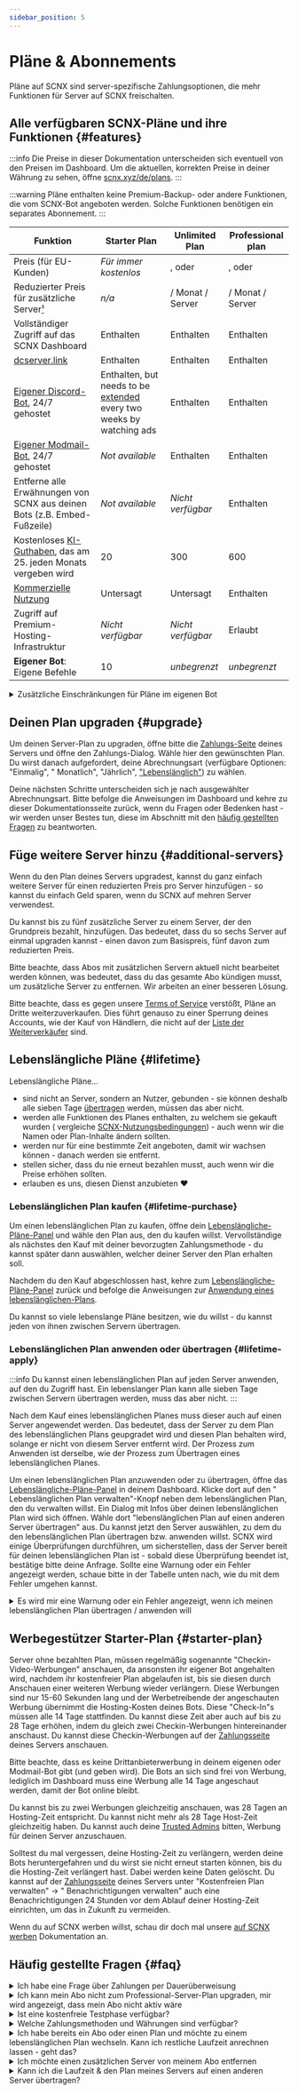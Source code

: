 ```yaml
---
sidebar_position: 5
---
```


# Pläne & Abonnements

Pläne auf SCNX sind server-spezifische Zahlungsoptionen, die mehr Funktionen für Server auf SCNX freischalten.

## Alle verfügbaren SCNX-Pläne und ihre Funktionen {#features}

:::info
Die Preise in dieser Dokumentation unterscheiden sich eventuell von den Preisen im Dashboard. Um die aktuellen,
korrekten Preise in deiner Währung zu sehen, öffne [scnx.xyz/de/plans](https://scnx.xyz/de/plans).
:::

:::warning
Pläne enthalten keine Premium-Backup- oder andere Funktionen, die vom SCNX-Bot angeboten werden. Solche Funktionen
benötigen ein separates Abonnement.
:::

| Funktion                                                                                           | Starter Plan                                                                         | Unlimited Plan                                                                                                                                  | Professional plan                                                                                                                                        |
|----------------------------------------------------------------------------------------------------|--------------------------------------------------------------------------------------|-------------------------------------------------------------------------------------------------------------------------------------------------|----------------------------------------------------------------------------------------------------------------------------------------------------------|
| Preis (für EU-Kunden)                                                                              | *Für immer kostenlos*                                                                | <PlanPrice plan="UNLIMITED" type="MONTHLY" />, <PlanPrice plan="UNLIMITED" type="YEARLY" /> oder <PlanPrice plan="UNLIMITED" type="LIFETIME" /> | <PlanPrice plan="PROFESSIONAL" type="MONTHLY" />, <PlanPrice plan="PROFESSIONAL" type="YEARLY" /> oder <PlanPrice plan="PROFESSIONAL" type="LIFETIME" /> |
| Reduzierter Preis für zusätzliche Server[¹](#additional-servers)                                   | *n/a*                                                                                | <PlanPrice plan="UNLIMITED" type="ADDITIONAL_SERVERS" /> / Monat / Server                                                                       | <PlanPrice plan="PROFESSIONAL" type="ADDITIONAL_SERVERS" /> / Monat / Server                                                                             |
| Vollständiger Zugriff auf das SCNX Dashboard                                                       | Enthalten                                                                            | Enthalten                                                                                                                                       | Enthalten                                                                                                                                                |
| [dcserver.link](./dcserver-link)                                                                   | Enthalten                                                                            | Enthalten                                                                                                                                       | Enthalten                                                                                                                                                |
| [Eigener Discord-Bot](./../../custom-bot/intro), 24/7 gehostet                                     | Enthalten, but needs to be [extended](#starter-plan) every two weeks by watching ads | Enthalten                                                                                                                                       | Enthalten                                                                                                                                                |
| [Eigener Modmail-Bot](./../../modmail/intro), 24/7 gehostet                                        | *Not available*                                                                      | Enthalten                                                                                                                                       | Enthalten                                                                                                                                                |
| Entferne alle Erwähnungen von SCNX aus deinen Bots (z.B. Embed-Fußzeile)                           | *Not available*                                                                      | *Nicht verfügbar*                                                                                                                               | Enthalten                                                                                                                                                |
| Kostenloses [KI-Guthaben](https://faq.scnx.app/ai-on-scnx/), das am 25. jeden Monats vergeben wird | 20                                                                                   | 300                                                                                                                                             | 600                                                                                                                                                      |
| [Kommerzielle Nutzung](./faq#commercial-usage)                                                     | Untersagt                                                                            | Untersagt                                                                                                                                       | Enthalten                                                                                                                                                |
| Zugriff auf Premium-Hosting-Infrastruktur                                                          | *Nicht verfügbar*                                                                    | *Nicht verfügbar*                                                                                                                               | Erlaubt                                                                                                                                                  |
| **Eigener Bot**: Eigene Befehle                                                                    | 10                                                                                   | *unbegrenzt*                                                                                                                                    | *unbegrenzt*                                                                                                                                             |

<details>
    <summary>Zusätzliche Einschränkungen für Pläne im eigenen Bot</summary>
<table>
    Einige Module beschränken die Anzahl von Elementen (im Falle vom Twitter-Benachrichtigungen zum Beispiel Twitter-Nutzer), die mit einem Plan eingestellt werden können.
    <tr style={{fontWeight: 700}}>
        <td>Modul</td>
        <td>Starter-Plan</td>
        <td>Unlimited Plan</td>
        <td>Professional Plan</td>
    </tr>
    <tr>
        <td>Automatische Nachrichten (pro Kategorie)</td>
        <td>2</td>
        <td>5</td>
        <td>15</td>
    </tr>
    <tr>
        <td>Bewerbung-Kategorien</td>
        <td>2</td>
        <td>7</td>
        <td>25</td>
    </tr>
    <tr>
        <td>RSS-Benachrichtigungen</td>
        <td>1</td>
        <td>4</td>
        <td>10</td>
    </tr>
    <tr>
        <td>TikTok-Benachrichtigungen</td>
        <td>1</td>
        <td>4</td>
        <td>10</td>
    </tr>
    <tr>
        <td>Twitter-Benachrichtigungen</td>
        <td>1</td>
        <td>4</td>
        <td>10</td>
    </tr>
    <tr>
        <td>YouTube-Benachrichtigungen</td>
        <td>1</td>
        <td>4</td>
        <td>10</td>
    </tr>
    <tr>
        <td>Reddit-Benachrichtigungen</td>
        <td>1</td>
        <td>4</td>
        <td>10</td>
    </tr><br/>
Beachte bitte, dass bestimmte Funktionen oder Felder von einigen Modulen, die eine weitgehende Anpassung des Bots erlauben, eventuell nur mit dem Professional Plan anpassbar sind. Du kannst das Modul auch ohne Professional Plan verwenden, das betroffene Feld aber nicht anpassen.
</table>
</details>

## Deinen Plan upgraden {#upgrade}

Um deinen Server-Plan zu upgraden, öffne bitte
die [Zahlungs-Seite](https://scnx.app/de/glink?page=pricing?showUpgradeModal=true) deines Servers und öffne den
Zahlungs-Dialog.
Wähle hier den gewünschten Plan. Du wirst danach aufgefordert, deine Abrechnungsart (verfügbare Optionen: "Einmalig", "
Monatlich", "Jährlich", ["Lebenslänglich"](#lifetime))
zu wählen.

Deine nächsten Schritte unterscheiden sich je nach ausgewählter Abrechnungsart. Bitte befolge die Anweisungen
im Dashboard und kehre zu dieser Dokumentationsseite zurück, wenn du Fragen oder Bedenken hast - wir werden unser Bestes
tun, diese im Abschnitt mit den [häufig gestellten Fragen](#faq) zu beantworten.

## Füge weitere Server hinzu {#additional-servers}

Wenn du den Plan deines Servers upgradest, kannst du ganz einfach weitere Server für einen reduzierten Preis pro Server
hinzufügen - so kannst du einfach Geld sparen, wenn du SCNX auf mehren Server verwendest.

Du kannst bis zu fünf zusätzliche Server zu einem Server, der den Grundpreis bezahlt, hinzufügen. Das bedeutet, dass du
so sechs Server auf einmal upgraden kannst - einen davon zum Basispreis, fünf davon zum reduzierten Preis.

Bitte beachte, dass Abos mit zusätzlichen Servern aktuell nicht bearbeitet werden können, was bedeutet, dass du das
gesamte Abo kündigen musst, um zusätzliche Server zu entfernen. Wir arbeiten an einer besseren Lösung.

Bitte beachte, dass es gegen unsere [Terms of Service](https://scootk.it/scnx-tos) verstößt, Pläne an Dritte
weiterzuverkaufen. Dies führt genauso zu einer Sperrung deines Accounts, wie der Kauf von Händlern, die nicht auf
der [Liste der Weiterverkäufer](https://corp.scootkit.com/docs/scnx/policies/authorized-resellers/) sind.

## Lebenslängliche Pläne {#lifetime}

Lebenslängliche Pläne…

* sind nicht an Server, sondern an Nutzer, gebunden - sie können deshalb alle sieben Tage [übertragen](#lifetime-apply)
  werden, müssen das aber nicht.
* werden alle Funktionen des Planes enthalten, zu welchem sie gekauft wurden (
  vergleiche [SCNX-Nutzungsbedingungen](https://faq.scnx.app/scnx-nutzungsbedingungen/#pl%C3%A4ne)) - auch wenn wir die
  Namen oder Plan-Inhalte ändern sollten.
* werden nur für eine bestimmte Zeit angeboten, damit wir wachsen können - danach werden sie entfernt.
* stellen sicher, dass du nie erneut bezahlen musst, auch wenn wir die Preise erhöhen sollten.
* erlauben es uns, diesen Dienst anzubieten :heart:

### Lebenslänglichen Plan kaufen {#lifetime-purchase}

Um einen lebenslänglichen Plan zu kaufen, öffne
dein [Lebenslängliche-Pläne-Panel](https://scnx.app/de/user/lifetime-plans) und
wähle den Plan aus, den du kaufen willst. Vervollständige als nächstes den Kauf mit deiner bevorzugten
Zahlungsmethode - du kannst später dann auswählen, welcher deiner Server den Plan erhalten soll.

Nachdem du den Kauf abgeschlossen hast, kehre zum [Lebenslängliche-Pläne-Panel](https://scnx.app/de/user/lifetime-plans)
zurück und
befolge die Anweisungen zur [Anwendung eines lebenslänglichen-Plans](#lifetime-apply).

Du kannst so viele lebenslange Pläne besitzen, wie du willst - du kannst jeden von ihnen zwischen Servern übertragen.

### Lebenslänglichen Plan anwenden oder übertragen {#lifetime-apply}

:::info
Du kannst einen lebenslänglichen Plan auf jeden Server anwenden, auf den du Zugriff hast. Ein lebenslanger Plan kann
alle sieben Tage zwischen Servern übertragen werden, muss das aber nicht.
:::

Nach dem Kauf eines lebenslänglichen Planes muss dieser auch auf einen Server angewendet werden. Das bedeutet, dass der
Server zu dem Plan des lebenslänglichen Plans geupgradet wird und diesen Plan behalten wird, solange er nicht von diesem
Server entfernt wird. Der Prozess zum Anwenden ist derselbe, wie der Prozess zum Übertragen eines lebenslänglichen
Planes.

Um einen lebenslänglichen Plan anzuwenden oder zu übertragen, öffne
das [Lebenslängliche-Pläne-Panel](https://scnx.app/user/lifetime-plans) in deinem Dashboard. Klicke dort auf den "
Lebenslänglichen Plan verwalten"-Knopf neben dem lebenslänglichen Plan, den du verwalten willst. Ein Dialog mit Infos
über deinen lebenslänglichen Plan wird sich öffnen. Wähle dort "lebenslänglichen Plan auf einen anderen Server
übertragen"
aus. Du kannst jetzt den Server auswählen, zu dem du den lebenslänglichen Plan übertragen bzw. anwenden willst. SCNX
wird einige
Überprüfungen durchführen, um sicherstellen, dass der Server bereit für deinen lebenslänglichen Plan ist - sobald diese
Überprüfung
beendet ist, bestätige bitte deine Anfrage. Sollte eine Warnung oder ein Fehler angezeigt werden, schaue bitte in der
Tabelle
unten nach, wie du mit dem Fehler umgehen kannst.

<details>
<summary>Es wird mir eine Warnung oder ein Fehler angezeigt, wenn ich meinen lebenslänglichen Plan übertragen / anwenden will</summary>
<table>
<tr><td>Fehler</td><td>Ursache</td><td>Lösung</td></tr>
<tr><td>Dieser Server verwendet bereits einen lebenslänglichen Plan.</td><td>Der Server, auf welchen du deinen Plan anwenden willst, verwendet bereits diesen oder einen anderen, lebenslänglichen Plan.</td><td><ul><li>Entferne den lebenslänglichen Plan von diesem Server.</li><li><a href="https://scnx.app/de/help">Kontaktiere unser Team</a> für Hilfe.</li></ul></td></tr>
<tr><td>Dieser Server hat ein aktives Abo.</td><td>Der Server, auf welchen du deinen Plan anwenden willst, verwendet ein aktives Abo, um einen Plan zu bezahlen. Lebenslängliche Pläne können nicht auf Server angewendet werden, die ein aktives Abo haben.</td><td>
<ul><li>Kündige das Abo und warte, bis es abgelaufen ist.</li><li><a href="https://scnx.app/de/help">Kontaktiere unser Team</a>, um es sofort zu entfernen.</li></ul></td></tr>
<tr><td>Der Server hat aktuell [einen Plan]. Beachte, dass die alte Zahlungsperiode nicht zurückgesetzt werden kann.</td><td>Dies ist nur eine Warnung, welche auftritt, wenn der Server bereits einen Plan hat. Das Fortfahren wird diesen Plan überschreiben - im Klartext heißt das, dass wir dir eventuelle Laufzeit nicht mehr zurückerstatten können, nachdem du den lebenslänglichen Plan angewendet hast.</td><td>Du kannst unter der Meldung trotzdem fortfahren, indem du dem Plan-Verlust zustimmst, oder warten, bis der aktuelle Plan abgelaufen ist.</td></tr>
<tr><td>Der Server hat aktuell [einen Plan]. Du kannst nicht fortfahren, da du nicht der Besitzer bist.</td><td>Wie im vorherigen Punkt beschrieben, überschreibt das Anwenden des lebenslänglichen Plans die Zahlungsperiode. Um eventuelle Missverständnisse zu vermeiden, kann nur der Serverowner diese zurücksetzen.</td><td><ul><li>Kontaktiere den Server-Besitzer, dass du einen lebenslänglichen Plan anwenden willst und das dieser den Plan des Servers daher nicht verlängern sollen. Warte, bis der aktuelle Server-Plan abgelaufen ist.</li><li><a href="https://scnx.app/de/help">Kontaktiere unser Team</a> für Unterstützung.</li></ul></td></tr>
<tr><td>Dieser lebenslängliche Plan ist im Cooldown.</td><td>Der Server jedes lebenslänglichen Plans kann nur alle sieben Tage geändert werden. Dieser lebenslängliche Plan wurde in den letzten sieben Tagen übertragen.</td><td>Warte, bis die Cooldown-Periode abgelaufen ist.</td></tr>
</table>
</details>

## Werbegestützer Starter-Plan {#starter-plan}

Server ohne bezahlten Plan, müssen regelmäßig sogenannte "Checkin-Video-Werbungen" anschauen, da ansonsten ihr
eigener Bot angehalten wird, nachdem ihr kostenfreier Plan abgelaufen ist, bis sie diesen durch Anschauen einer weiteren
Werbung wieder verlängern. Diese Werbungen sind nur 15-60 Sekunden lang und der Werbetreibende der angeschauten Werbung
übernimmt die Hosting-Kosten deines Bots. Diese "Check-In"s müssen alle 14 Tage stattfinden.
Du kannst diese Zeit aber auch auf bis zu 28 Tage erhöhen, indem du gleich zwei Checkin-Werbungen hintereinander
anschaust. Du kannst diese Checkin-Werbungen auf der
[Zahlungsseite](https://scnx.app/de/glink?page=pricing) deines Servers anschauen.

Bitte beachte, dass es keine Drittanbieterwerbung in deinem eigenen oder Modmail-Bot gibt (und geben wird). Die Bots an
sich sind frei von Werbung, lediglich im Dashboard muss eine Werbung alle 14 Tage angeschaut werden, damit der Bot
online
bleibt.

Du kannst bis zu zwei Werbungen gleichzeitig anschauen, was 28 Tagen an Hosting-Zeit entspricht. Du kannst nicht mehr
als
28 Tage Host-Zeit gleichzeitig haben. Du kannst auch deine [Trusted Admins](./trusted-admins) bitten, Werbung für deinen
Server anzuschauen.

Solltest du mal vergessen, deine Hosting-Zeit zu verlängern, werden deine Bots heruntergefahren und du wirst sie nicht
erneut starten können, bis du die Hosting-Zeit verlängert hast. Dabei werden keine Daten gelöscht. Du kannst auf
der [Zahlungsseite](https://scnx.app/de/glink?page=pricing) deines Servers unter "Kostenfreien Plan verwalten" -> "
Benachrichtigungen verwalten" auch eine Benachrichtigungen 24 Stunden vor dem Ablauf deiner Hosting-Zeit einrichten, um
das in Zukunft zu vermeiden.

Wenn du auf SCNX werben willst, schau dir doch mal unsere [auf SCNX werben](./../account-and-billing/ads) Dokumentation
an.

## Häufig gestellte Fragen {#faq}

<details>
<summary>Ich habe eine Frage über Zahlungen per Dauerüberweisung</summary>

Alle Infos findest du in unserer <a href="../account-and-billing/faq#reoccurring-transfer">Anleitung zu diesem
Thema</a>.
</details>
<details>
<summary>Ich kann mein Abo nicht zum Professional-Server-Plan upgraden, mir wird angezeigt, dass mein Abo nicht aktiv wäre</summary>
<ul>
<li>Bitte stelle sicher, dass du dein Abo nicht gekündigt hast</li>
<li>Bitte stelle sicher, dass dein Abo nicht in der Zukunft startet (das passiert, wenn du von einem einmaligen Upgrade zu einem Abo wechselst) - in diesem Fall muss unser Team das Upgrade manuell durchführen.</li>
<li><a href="https://scnx.app/de/help">Kontaktiere unser Team</a>, damit wir uns das anschauen können.</li>
</ul>
</details>
<details>
<summary>Ist eine kostenfreie Testphase verfügbar?</summary>

Ja, du kannst eine kostenfreie Testphase im Dashboard starten, wenn dein Server folgende Bedingungen erfüllst:
<ul>
    <li>Dein Server hat noch in keiner kostenfreien Testphase zuvor teilgenommen.</li>
    <li>Dein Server wurde noch nie geupgradet.</li>
    <li>Dein Server wurde noch nie zuvor von SCNX gelöscht.</li>
</ul>
Du musst keine Zahlungsmethode angeben, um eine kostenfreie Testphase zu starten - du musst nur einen Knopf drücken.
Um zu schauen, ob eine kostenfreie Testphase für dich verfügbar ist, öffne die <a href="https://scnx.app/de/glink?page=pricing">Zahlungsseite</a> deines Servers - wenn dein Server für eine Testphase berechtigt ist, wird hier ein Banner angezeigt.
</details>
<details>
<summary>Welche Zahlungsmethoden und Währungen sind verfügbar?</summary>

<table>
    <tr>
    <td>Wohnort</td>
    <td>Währung</td>
    <td>Zahlungsmethoden für einmalige Käufe</td>
    <td>Zahlungsmethoden für Abos</td>
</tr>
<tr>
    <td>Europäische Union</td>
    <td>Euro</td>
    <td>Kreditkarte, PayPal, SEPA-Banküberweisung, Klarna, paysafecard, <a href="./../account-and-billing/faq#direct-debit">SEPA-Lastschriftverfahren</a>, EPS, iDEAL, Przelewy24, Bancontact, Revolut Pay, WeChat Pay, Alipay, Apple Pay, Google Pay</td>
    <td>Credit Card, PayPal, Apple Pay, Google Pay, Revolut Pay, <a href="./../account-and-billing/faq#direct-debit">SEPA-Lastschriftverfahren</a>, <a href="./../account-and-billing/faq#reoccurring-transfer">Dauerauftrag</a></td>
</tr>
<tr>
    <td>Sonstiges (über Paddle)</td>
    <td>Lokalisierte Preise und Währungen sind verfügbar</td>
    <td>Kreditkarte, PayPal, Apple Pay, Google Pay</td>
    <td>Kreditkarte, PayPal, Apple Pay, Google Pay</td>
</tr>
</table>
</details>
<details>
<summary>Ich habe bereits ein Abo oder einen Plan und möchte zu einem lebenslänglichen Plan wechseln. Kann ich restliche Laufzeit anrechnen lassen - geht das?</summary>

Wenn dein Plan oder Abo mehr als zwei Monate Laufzeit übrig hat, können wir das entweder an deinen
Lebenslänglichen-Plan-Kauf anrechnen oder dir den anteilsmässigen Preis zurückerstatten.
Bitte <a href="https://scnx.app/help">kontaktiere unser Team</a>.
</details>

<details>

<summary>Ich möchte einen zusätzlichen Server von meinem Abo entfernen</summary>

Das ist aktuell nicht möglich. Bitte kündige dein Abo und schließe ein neues ab. Wir arbeiten an einer besseren Lösung.
</details>


<details>
<summary>Kann ich die Laufzeit & den Plan meines Servers auf einen anderen Server übertragen?</summary>

Unser Team kann die Laufzeit und damit verbunde Daten (wie den Plan und eventuelle Abos) auf einen anderen Server
übertragen, wenn <b>eine</b> der folgenden Bedingungen erfüllt wird:
<ul>
<li>Dein Plan wird mit einem aktiven Abo bezahlt</li><li>Die restliche Laufzeit beträgt mehr als zwei Monate</li>
</ul>
<b>Du kannst eine Übertragung maximal alle 6 Monate beantragen</b>. <br/>

Um eine solche Übertragung zu beantragen, <a href="https://scnx.app/de/help">kontaktiere unser Team</a>. Bitte beachte,
dass wir deine Anfrage ablehnen können, wenn wir glauben, dass du diese Regelung missbrauchst. Es macht übrigens auch
Sinn, unser Team zu kontaktieren, solltest du diese Bedingungen nicht erfüllen, denn unser Team kann eine einmalige
Ausnahme auf einer Fall-zu-Fall-Basis vornehmen.

Wenn du planst, eine <a href="./faq#transfer">Übertragung aller Daten deines Servers</a> zu beantragen (das enthält alle
Daten deines Servers, inklusive Bot-Konfiguration), beantrage bitte keine Plan-Übertragung, denn das macht eine gesamte
Datenübertragung unmöglich. Bitte beachte außerdem, dass im Falle einer Übertragung die Laufzeiten der beiden Server
nicht addiert werden, sondern die Laufzeit des alten Servers die des neuen Servers überschreibt.
</details>